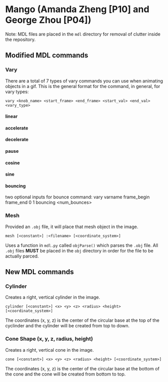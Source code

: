 # Mango (Amanda Zheng [P10] and George Zhou [P04])
Note: MDL files are placed in the `mdl` directory for removal of clutter inside the repository.
## Modified MDL commands
### Vary
There are a total of 7 types of vary commands you can use when animating objects in a gif. This is the general format for the command, in general, for vary types:
```
vary <knob_name> <start_frame> <end_frame> <start_val> <end_val> <vary_type>
```
#### linear
#### accelerate
#### decelerate
#### pause
#### cosine
#### sine
#### bouncing
two optional inputs for bounce command: vary varname frame_begin frame_end 0 1 bouncing <num_bounces> <decay>
### Mesh
Provided an `.obj` file, it will place that mesh object in the image.
```
mesh [<constant>] :<filename> [<coordinate_system>]
```
Uses a function in `mdl.py` called `objParse()` which parses the `.obj` file. All `.obj` files **MUST** be placed in the `obj` directory in order for the file to be actually parced.

## New MDL commands
### Cylinder
Creates a right, vertical cylinder in the image.
```
cylinder [<constant>] <x> <y> <z> <radius> <height> [<coordinate_system>]
```
The coordinates (x, y, z) is the center of the circular base at the top of the cyclinder and the cylinder will be created from top to down.
### Cone Shape (x, y, z, radius, height)
Creates a right, vertical cone in the image.
```
cone [<constant>] <x> <y> <z> <radius> <height> [<coordinate_system>]
```
The coordinates (x, y, z) is the center of the circular base at the bottom of the cone and the cone will be created from bottom to top.
